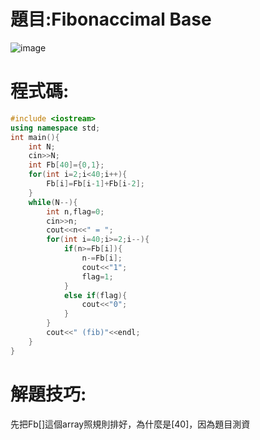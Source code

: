# 題目:Fibonaccimal Base 
![image](https://github.com/HoChenYu/Programming-practice/assets/63805851/82a5cd07-2519-4afc-9024-c1d28f5a19ac)
# 程式碼:
````C++
#include <iostream>
using namespace std;
int main(){
	int N;
	cin>>N;
	int Fb[40]={0,1};
	for(int i=2;i<40;i++){
		Fb[i]=Fb[i-1]+Fb[i-2];
	}
	while(N--){
		int n,flag=0;
		cin>>n;
		cout<<n<<" = ";
		for(int i=40;i>=2;i--){
			if(n>=Fb[i]){
				n-=Fb[i];
				cout<<"1";
				flag=1;
			}
			else if(flag){
				cout<<"0";
			}
		}
		cout<<" (fib)"<<endl;
	}
}

````
# 解題技巧:
先把Fb[]這個array照規則排好，為什麼是[40]，因為題目測資
